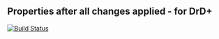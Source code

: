 ## Properties after all changes applied - for DrD+

[![Build Status](https://travis-ci.org/jaroslavtyc/drd-plus-current-properties.svg?branch=master)](https://travis-ci.org/jaroslavtyc/drd-plus-current-properties)
